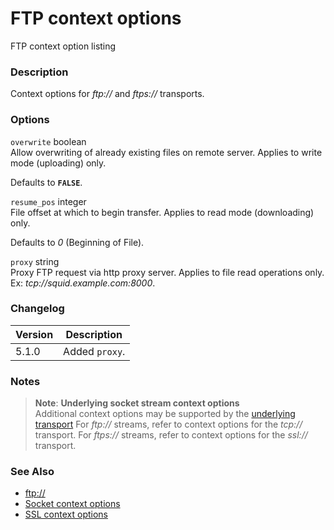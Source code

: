 FTP context options
===================

FTP context option listing

### Description

Context options for *ftp://* and *ftps://* transports.

### Options

`overwrite` <span class="type">boolean</span>  
Allow overwriting of already existing files on remote server. Applies to
write mode (uploading) only.

Defaults to **`FALSE`**.

`resume_pos` <span class="type">integer</span>  
File offset at which to begin transfer. Applies to read mode
(downloading) only.

Defaults to *0* (Beginning of File).

`proxy` <span class="type">string</span>  
Proxy FTP request via http proxy server. Applies to file read operations
only. Ex: *tcp://squid.example.com:8000*.

### Changelog

| Version | Description    |
|---------|----------------|
| 5.1.0   | Added `proxy`. |

### Notes

> **Note**: **Underlying socket stream context options**  
> <span class="simpara"> Additional context options may be supported by
> the
> <a href="/transports/inet.html" class="link">underlying transport</a>
> For *ftp://* streams, refer to context options for the *tcp://*
> transport. For *ftps://* streams, refer to context options for the
> *ssl://* transport. </span>

### See Also

-   <a href="/wrappers/ftp.html" class="xref">ftp://</a>
-   <a href="/context/socket.html" class="xref">Socket context options</a>
-   <a href="/context/ssl.html" class="xref">SSL context options</a>
